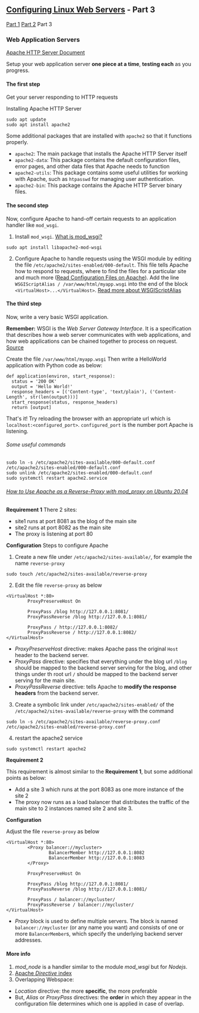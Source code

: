 ## [Configuring Linux Web Servers](https://www.udacity.com/course/configuring-linux-web-servers--ud299) - Part 3
[Part 1](/Configuring-Linux-Web-Servers-part1.md) [Part 2](/Configuring-Linux-Web-Servers-part2.md) Part 3

### Web Application Servers

[Apache HTTP Server Document](https://httpd.apache.org/docs/2.4/)

Setup your web application server **one piece at a time**, **testing each** as you progress.

#### The first step

Get your server responding to HTTP requests

Installing Apache HTTP Server

```
sudo apt update
sudo apt install apache2
```

Some additional packages that are installed with ```apache2``` so that it functions properly.

- ```apache2```: The main package that installs the Apache HTTP Server itself
- ```apache2-data```: This package contains the default configuration files, error pages, and other data files that Apache needs to function
- ```apache2-utils```: This package contains some useful utilities for working with Apache, such as ```htpasswd``` for managing user authentication.
- ```apache2-bin```: This package contains the Apache HTTP Server binary files.

#### The second step

Now, configure Apache to hand-off certain requests to an application handler like ```mod_wsgi```. 

1. Install ```mod_wsgi```. [What is mod_wsgi?](https://modwsgi.readthedocs.io/en/master/index.html)
```
sudo apt install libapache2-mod-wsgi
```

2. Configure Apache to handle requests using the WSGI module by editing the file ```/etc/apache2/sites-enabled/000-default```. This file tells Apache how to respond to requests, where to find the files for a particular site and much more ([Read Configuration Files on Apache](http://httpd.apache.org/docs/current/configuring.html)). Add the line ```WSGIScriptAlias / /var/www/html/myapp.wsgi``` into the end of the block ```<VirtualHost>...</VirtualHost>```. [Read more about WSGIScriptAlias](https://modwsgi.readthedocs.io/en/develop/configuration-directives/WSGIScriptAlias.html)

#### The third step

Now, write a very basic WSGI application.

**Remember:** WSGI is the _Web Server Gateway Interface_. It is a specification that describes how a web server communicates with web applications, and how web applications can be chained together to process on request. [Source](https://wsgi.readthedocs.io/en/latest/what.html)

Create the file ```/var/www/html/myapp.wsgi```
Then write a HelloWorld application with Python code as below:
```
def application(environ, start_response):
  status = '200 OK'
  output = 'Hello World!'
  response_headers = [('Content-type', 'text/plain'), ('Content-Length', str(len(output)))]
  start_response(status, response_headers)
  return [output]
```

That's it! Try reloading the browser with an appropriate url which is ```localhost:<configured_port>```. ```configured_port``` is the number port Apache is listening.

###### Some useful commands

```
sudo ln -s /etc/apache2/sites-available/000-default.conf /etc/apache2/sites-enabled/000-default.conf
sudo unlink /etc/apache2/sites-enabled/000-default.conf
sudo systemctl restart apache2.service
```

###### [How to Use Apache as a Reverse-Proxy with mod_proxy on Ubuntu 20.04](https://www.digitalocean.com/community/tutorials/how-to-use-apache-http-server-as-reverse-proxy-using-mod_proxy-extension-ubuntu-20-04)

**Requirement 1**
There 2 sites: 
- site1 runs at port 8081 as the blog of the main site
- site2 runs at port 8082 as the main site
- The proxy is listening at port 80

**Configuration**
Steps to configure Apache

1. Create a new file under ```/etc/apache2/sites-available/```, for example the name ```reverse-proxy```
```
sudo touch /etc/apache2/sites-available/reverse-proxy
```

2. Edit the file ```reverse-proxy``` as below

```
<VirtualHost *:80>
        ProxyPreserveHost On

        ProxyPass /blog http://127.0.0.1:8081/
        ProxyPassReverse /blog http://127.0.0.1:8081/

        ProxyPass / http://127.0.0.1:8082/
        ProxyPassReverse / http://127.0.0.1:8082/
</VirtualHost>
```

- _ProxyPreserveHost_ directive: makes Apache pass the original ```Host``` header to the backend server.
- _ProxyPass_ directive: specifies that everything under the blog url ```/blog``` should be mapped to the backend server serving for the blog, and other things under th root url ```/``` should be mapped to the backend server serving for the main site.
- _ProxyPassReverse_ directive: tells Apache to **modify the response headers** from the backend server.

3. Create a symbolic link under ```/etc/apache2/sites-enabled/``` of the ```/etc/apache2/sites-available/reverse-proxy``` with the command

```
sudo ln -s /etc/apache2/sites-available/reverse-proxy.conf /etc/apache2/sites-enabled/reverse-proxy.conf
```

4. restart the apache2 service

```
sudo systemctl restart apache2
```

**Requirement 2**

This requirement is almost similar to the **Requirement 1**, but some additional points as below:

- Add a site 3 which runs at the port 8083 as one more instance of the site 2
- The proxy now runs as a load balancer that distributes the traffic of the main site to 2 instances named site 2 and site 3.

**Configuration**

Adjust the file ```reverse-proxy``` as below

```
<VirtualHost *:80>
        <Proxy balancer://mycluster>
                BalancerMember http://127.0.0.1:8082
                BalancerMember http://127.0.0.1:8083
        </Proxy>

        ProxyPreserveHost On

        ProxyPass /blog http://127.0.0.1:8081/
        ProxyPassReverse /blog http://127.0.0.1:8081/

        ProxyPass / balancer://mycluster/
        ProxyPassReverse / balancer://mycluster/
</VirtualHost>
```

- _Proxy_ block is used to define multiple servers. The block is named ```balancer://mycluster``` (or any name you want) and consists of one or more ```BalancerMember```s, which specify the underlying backend server addresses.

#### More info


1. *mod_node* is a handler similar to the module *mod_wsgi* but for _Nodejs_.
2. [Apache _Directive_ index](https://httpd.apache.org/docs/2.4/mod/directives.html)
3. Overlapping Webspace:
- _Location_ directive: the more **specific**, the more preferable
- But, _Alias_ or _ProxyPass_ directives: the **order** in which they appear in the configuration file determines which one is applied in case of overlap. 